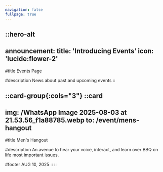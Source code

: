 ```yaml
---
navigation: false
fullpage: true
---
```



::hero-alt
---
announcement:
  title: 'Introducing Events'
  icon: 'lucide:flower-2'
---

#title
Events Page

#description
News about past and upcoming events
::


::card-group{:cols="3"}
  ::card
  ---
  img: /WhatsApp Image 2025-08-03 at 21.53.56_f1a88785.webp
  to: /event/mens-hangout
  ---
  #title
  Men's Hangout

  #description
  An avenue to hear your voice, interact, and learn over BBQ on life most important issues.

  #footer
  AUG 10, 2025
  ::
::